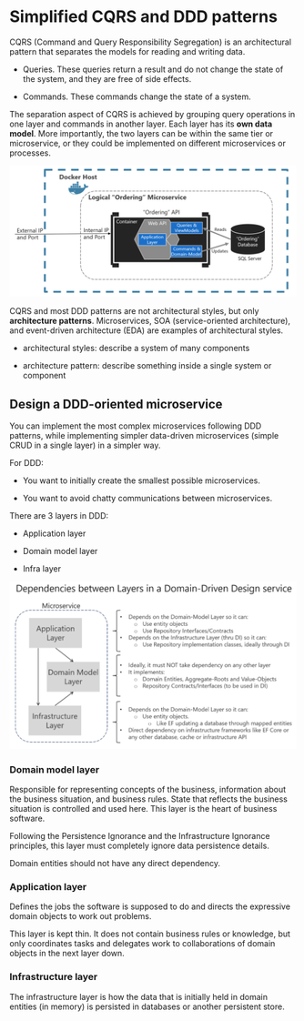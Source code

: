 # Simplified CQRS and DDD patterns

CQRS (Command and Query Responsibility Segregation) is an architectural pattern that separates the models for reading and writing data.

- Queries. These queries return a result and do not change the state of the system, and they are free of side effects.

- Commands. These commands change the state of a system.

The separation aspect of CQRS is achieved by grouping query operations in one layer and commands in another layer. Each layer has its **own data model**. More importantly, the two layers can be within the same tier or microservice, or they could be implemented on different microservices or processes.

![Simplified CQRS- and DDD-based microservice](../images/Simplified-CQRS-and-DDD-based-microservice.png)

CQRS and most DDD patterns are not architectural styles, but only **architecture patterns**. Microservices, SOA (service-oriented architecture), and event-driven architecture (EDA) are examples of architectural styles.

- architectural styles: describe a system of many components

- architecture pattern: describe something inside a single system or component

## Design a DDD-oriented microservice

You can implement the most complex microservices following DDD patterns, while implementing simpler data-driven microservices (simple CRUD in a single layer) in a simpler way.

For DDD:

- You want to initially create the smallest possible microservices.

- You want to avoid chatty communications between microservices.

There are 3 layers in DDD:

- Application layer

- Domain model layer

- Infra layer

![deps-layers](../images/deps-between-layers-ddd.png)

### Domain model layer

Responsible for representing concepts of the business, information about the business situation, and business rules. State that reflects the business situation is controlled and used here. This layer is the heart of business software.

Following the Persistence Ignorance and the Infrastructure Ignorance principles, this layer must completely ignore data persistence details. 

Domain entities should not have any direct dependency.

### Application layer

Defines the jobs the software is supposed to do and directs the expressive domain objects to work out problems.

This layer is kept thin. It does not contain business rules or knowledge, but only coordinates tasks and delegates work to collaborations of domain objects in the next layer down.

### Infrastructure layer

The infrastructure layer is how the data that is initially held in domain entities (in memory) is persisted in databases or another persistent store.